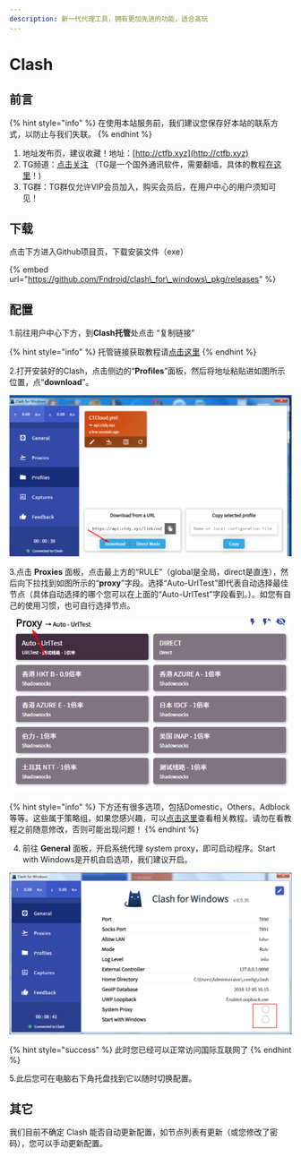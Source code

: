 ```yaml
---
description: 新一代代理工具，拥有更加先进的功能，适合高玩
---
```


# Clash

## 前言

{% hint style="info" %}
在使用本站服务前，我们建议您保存好本站的联系方式，以防止与我们失联。
{% endhint %}

1. 地址发布页，建议收藏！地址：[http://ctfb.xyz](http://ctfb.xyz)
2. TG频道：[点击关注](https://t.me/cctcloud) （TG是一个国外通讯软件，需要翻墙，具体的教程[在这里](../../advanced/telegram.md)！\)
3. TG群：TG群仅允许VIP会员加入，购买会员后，在用户中心的用户须知可见！

## 下载

点击下方进入Github项目页，下载安装文件（exe）

{% embed url="https://github.com/Fndroid/clash\_for\_windows\_pkg/releases" %}

## 配置

1.前往用户中心下方，到**Clash托管**处点击 “复制链接”

{% hint style="info" %}
托管链接获取教程请[点击这里](../../panel.md#ding-yue-lian-jie)
{% endhint %}

2.打开安装好的Clash，点击侧边的“**Profiles**”面板，然后将地址粘贴进如图所示位置，点“**download**”。

![](../../.gitbook/assets/snipaste_2019-05-29_10-36-30.png)

3.点击 **Proxies** 面板，点击最上方的“RULE”（global是全局，direct是直连），然后向下拉找到如图所示的“**proxy**”字段。选择“Auto-UrlTest”即代表自动选择最佳节点（具体自动选择的哪个您可以在上面的“Auto-UrlTest”字段看到。）。如您有自己的使用习惯，也可自行选择节点。

![](../../.gitbook/assets/snipaste_2019-05-29_10-39-22.png)

{% hint style="info" %}
下方还有很多选项，包括Domestic，Others，Adblock等等。这些属于策略组，如果您感兴趣，可以[点击这里](../../advanced/rules.md)查看相关教程。请勿在看教程之前随意修改，否则可能出现问题！
{% endhint %}

4. 前往 **General** 面板，开启系统代理 system proxy，即可启动程序。Start with Windows是开机自启选项，我们建议开启。

![](../../.gitbook/assets/snipaste_2019-05-29_10-44-32.png)

{% hint style="success" %}
此时您已经可以正常访问国际互联网了
{% endhint %}

5.此后您可在电脑右下角托盘找到它以随时切换配置。

## 其它

我们目前不确定 Clash 能否自动更新配置，如节点列表有更新（或您修改了密码），您可以手动更新配置。

